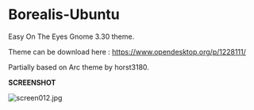# Borealis-Ubuntu
Easy On The Eyes Gnome 3.30 theme.

Theme can be download here : https://www.opendesktop.org/p/1228111/

Partially based on Arc theme by horst3180.

<b>SCREENSHOT</b>

<img src="https://cdn.scrot.moe/images/2018/05/09/screen012.jpg" alt="screen012.jpg" border="0" />
